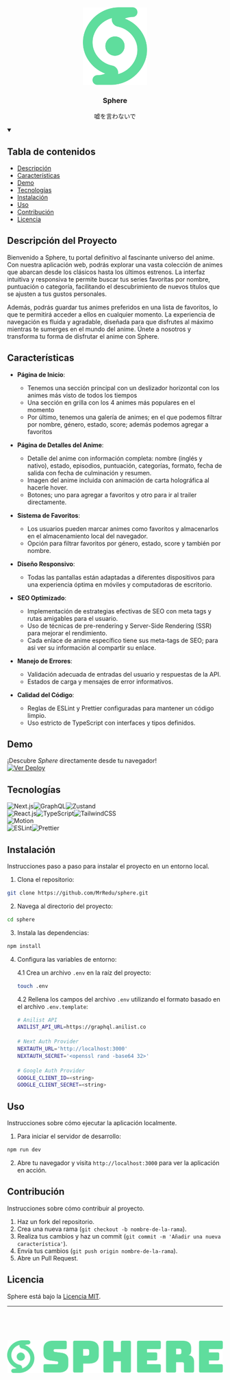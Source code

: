 <p align="center">
   <br/>
   <a href="https://sphere-mrredu.vercel.app/" target="_blank">
    <img src="./public/logo.svg" width="150" >
   </a>
   <h3 align="center">Sphere</h3>
   <p align="center">
    嘘を言わないで
   </p>
</p>

<details open>
  <summary>
  <h2>Tabla de contenidos</h2>
  </summary>
  <ul>
    <li><a href="#-descripción">Descripción</a></li>
    <li><a href="#-características">Características</a></li>
    <li><a href="#-demo">Demo</a></li>
    <li><a href="#-tecnologías">Tecnologías</a></li>
    <li><a href="#-instalación">Instalación</a></li>
    <li><a href="#-uso">Uso</a></li>
    <li><a href="#-contribución">Contribución</a></li>
    <li><a href="#-licencia">Licencia</a></li>
  </ul>
</details>

## Descripción del Proyecto

Bienvenido a Sphere, tu portal definitivo al fascinante universo del anime. Con nuestra aplicación web, podrás explorar una vasta colección de animes que abarcan desde los clásicos hasta los últimos estrenos. La interfaz intuitiva y responsiva te permite buscar tus series favoritas por nombre, puntuación o categoría, facilitando el descubrimiento de nuevos títulos que se ajusten a tus gustos personales.

Además, podrás guardar tus animes preferidos en una lista de favoritos, lo que te permitirá acceder a ellos en cualquier momento. La experiencia de navegación es fluida y agradable, diseñada para que disfrutes al máximo mientras te sumerges en el mundo del anime. Únete a nosotros y transforma tu forma de disfrutar el anime con Sphere.

## Características

- **Página de Inicio**:

  - Tenemos una sección principal con un deslizador horizontal con los animes más visto de todos los tiempos
  - Una sección en grilla con los 4 animes más populares en el momento
  - Por último, tenemos una galería de animes; en el que podemos filtrar por nombre, género, estado, score; además podemos agregar a favoritos

- **Página de Detalles del Anime**:

  - Detalle del anime con información completa: nombre (inglés y nativo), estado, episodios, puntuación, categorías, formato, fecha de salida con fecha de culminación y resumen.
  - Imagen del anime incluida con animación de carta holográfica al hacerle hover.
  - Botones; uno para agregar a favoritos y otro para ir al trailer directamente.

- **Sistema de Favoritos**:

  - Los usuarios pueden marcar animes como favoritos y almacenarlos en el almacenamiento local del navegador.
  - Opción para filtrar favoritos por género, estado, score y también por nombre.

- **Diseño Responsivo**:

  - Todas las pantallas están adaptadas a diferentes dispositivos para una experiencia óptima en móviles y computadoras de escritorio.

- **SEO Optimizado**:

  - Implementación de estrategias efectivas de SEO con meta tags y rutas amigables para el usuario.
  - Uso de técnicas de pre-rendering y Server-Side Rendering (SSR) para mejorar el rendimiento.
  - Cada enlace de anime específico tiene sus meta-tags de SEO; para asi ver su información al compartir su enlace.

- **Manejo de Errores**:

  - Validación adecuada de entradas del usuario y respuestas de la API.
  - Estados de carga y mensajes de error informativos.

- **Calidad del Código**:

  - Reglas de ESLint y Prettier configuradas para mantener un código limpio.
  - Uso estricto de TypeScript con interfaces y tipos definidos.

## Demo

¡Descubre <em>Sphere</em> directamente desde tu navegador! <br>
[![Ver Deploy](https://img.shields.io/badge/Ver%20Deploy-Sphere-5fdd9d?style=for-the-badge&logo=vercel)](https://sphere-mrredu.vercel.app/)

## Tecnologías

![Next.js][Next.js]![GraphQL][GraphQL]![Zustand][Zustand] <br>
![React.js][React.js]![TypeScript][TypeScript]![TailwindCSS][TailwindCSS]<br>
![Motion][Motion] <br>
![ESLint][ESLint]![Prettier][Prettier]<br>

## Instalación

Instrucciones paso a paso para instalar el proyecto en un entorno local.

1. Clona el repositorio:

```bash
git clone https://github.com/MrRedu/sphere.git
```

2. Navega al directorio del proyecto:

```bash
cd sphere
```

3. Instala las dependencias:

```bash
npm install
```

4. Configura las variables de entorno:

   4.1 Crea un archivo `.env` en la raíz del proyecto:

   ```bash
   touch .env
   ```

   4.2 Rellena los campos del archivo `.env` utilizando el formato basado en el archivo `.env.template`:

   ```bash
   # Anilist API
   ANILIST_API_URL=https://graphql.anilist.co

   # Next Auth Provider
   NEXTAUTH_URL='http://localhost:3000'
   NEXTAUTH_SECRET='<openssl rand -base64 32>'

   # Google Auth Provider
   GOOGLE_CLIENT_ID=<string>
   GOOGLE_CLIENT_SECRET=<string>
   ```

## Uso

Instrucciones sobre cómo ejecutar la aplicación localmente.

1. Para iniciar el servidor de desarrollo:

```bash
npm run dev
```

2. Abre tu navegador y visita `http://localhost:3000` para ver la aplicación en acción.

## Contribución

Instrucciones sobre cómo contribuir al proyecto.

1. Haz un fork del repositorio.
2. Crea una nueva rama (`git checkout -b nombre-de-la-rama`).
3. Realiza tus cambios y haz un commit (`git commit -m 'Añadir una nueva característica'`).
4. Envía tus cambios (`git push origin nombre-de-la-rama`).
5. Abre un Pull Request.

## Licencia

Sphere está bajo la [Licencia MIT](LICENSE).

<hr>
<br>
<br>
<br>

![Logotipo](./public/logotype.svg)

<!-- -->
<!--  -->
<!--   -->
<!--    -->
<!--     -->
<!--      -->

<!-- MARKDOWN LINKS-->

[Next.js]: https://img.shields.io/badge/next.js-000000?style=for-the-badge&logo=nextdotjs&logoColor=white
[React.js]: https://img.shields.io/badge/React-20232A?style=for-the-badge&logo=react&logoColor=61DAFB
[Zustand]: https://img.shields.io/badge/Zustand-3e432d?style=for-the-badge&logo=zustand&logoColor=white
[TailwindCSS]: https://img.shields.io/badge/TailwindCSS-06b6d4?style=for-the-badge&logo=tailwind-css&logoColor=white
[ESLint]: https://img.shields.io/badge/eslint-4b32c3?style=for-the-badge&logo=eslint&logoColor=white
[Prettier]: https://img.shields.io/badge/prettier-f7b93e?style=for-the-badge&logo=prettier&logoColor=white
[Motion]: https://img.shields.io/badge/motion-F6EC2E?style=for-the-badge&logo=motion&logoColor=white
[GraphQL]: https://img.shields.io/badge/GraphQl-E10098?style=for-the-badge&logo=graphql&logoColor=white
[TypeScript]: https://img.shields.io/badge/TypeScript-3178C6?style=for-the-badge&logo=typescript&logoColor=white
